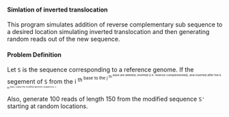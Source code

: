 #### Simlation of inverted translocation

This program simulates addition of reverse complementary sub sequence to a desired location simulating inverted translocation
and then generating random reads out of the new sequence.


#### Problem Definition

Let `S` is the sequence corresponding to a reference genome. If the segement of `S` from the i <sup>th<sup/>  base
  to the j <sup>th<sup/> base 
  are deleted, inverted (i.e. reverse-complemented), and inserted after the k <sup>th<sup/>  base,
  output the modified genomic sequences, `S'`. 

Also, generate 100 reads of length 150 from the modified sequence `S'` starting at random locations.
